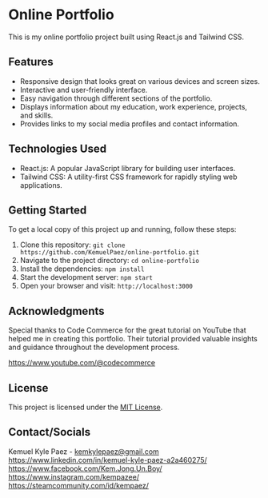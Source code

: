 # Online Portfolio

This is my online portfolio project built using React.js and Tailwind CSS.

## Features

- Responsive design that looks great on various devices and screen sizes.
- Interactive and user-friendly interface.
- Easy navigation through different sections of the portfolio.
- Displays information about my education, work experience, projects, and skills.
- Provides links to my social media profiles and contact information.

## Technologies Used

- React.js: A popular JavaScript library for building user interfaces.
- Tailwind CSS: A utility-first CSS framework for rapidly styling web applications.

## Getting Started

To get a local copy of this project up and running, follow these steps:

1. Clone this repository: `git clone https://github.com/KemuelPaez/online-portfolio.git`
2. Navigate to the project directory: `cd online-portfolio`
3. Install the dependencies: `npm install`
4. Start the development server: `npm start`
5. Open your browser and visit: `http://localhost:3000`

## Acknowledgments

Special thanks to Code Commerce for the great tutorial on YouTube that helped me in creating this portfolio. Their tutorial provided valuable insights and guidance throughout the development process.

https://www.youtube.com/@codecommerce

## License

This project is licensed under the [MIT License](LICENSE).

## Contact/Socials

Kemuel Kyle Paez - kemkylepaez@gmail.com
https://www.linkedin.com/in/kemuel-kyle-paez-a2a460275/
https://www.facebook.com/Kem.Jong.Un.Boy/
https://www.instagram.com/kempazee/
https://steamcommunity.com/id/kempaez/
